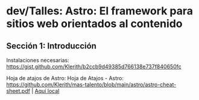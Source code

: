 # dev/Talles: Astro: El framework para sitios web orientados al contenido

## Sección 1: Introducción

Instalaciones necesarias: https://gist.github.com/Klerith/b2ccb9d49385d766138e737f840650fc

Hoja de atajos de Astro: Hoja de Atajos - Astro: https://github.com/Klerith/mas-talento/blob/main/astro/astro-cheat-sheet.pdf | [Aquí local](/blob/main/astro-cheat-sheet.pdf)
